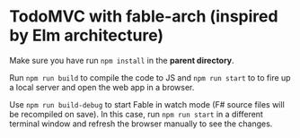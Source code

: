 # TodoMVC with fable-arch (inspired by Elm architecture)

Make sure you have run `npm install` in the **parent directory**.

Run `npm run build` to compile the code to JS
and `npm run start` to to fire up a local server
and open the web app in a browser.

Use `npm run build-debug` to start Fable in
watch mode (F# source files will be recompiled
on save). In this case, run `npm run start` in
a different terminal window and refresh the
browser manually to see the changes.
